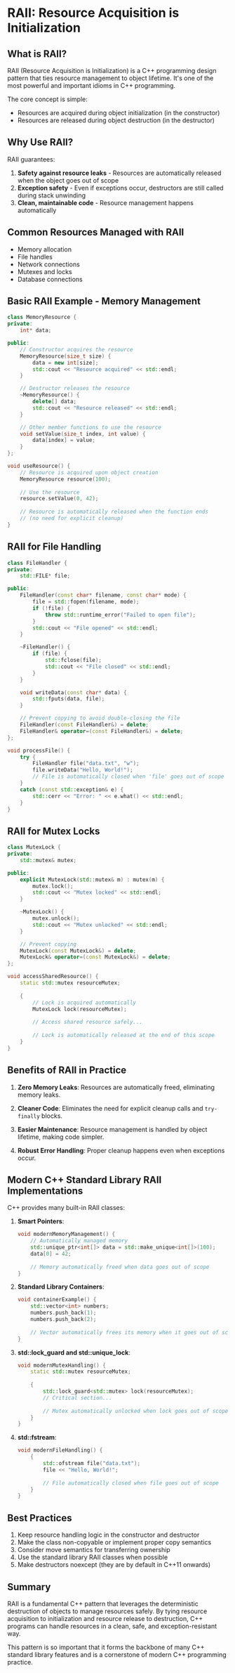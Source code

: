 # RAII: Resource Acquisition is Initialization

## What is RAII?

RAII (Resource Acquisition is Initialization) is a C++ programming design pattern that ties resource management to object lifetime. It's one of the most powerful and important idioms in C++ programming.

The core concept is simple:
- Resources are acquired during object initialization (in the constructor)
- Resources are released during object destruction (in the destructor)

## Why Use RAII?

RAII guarantees:

1. **Safety against resource leaks** - Resources are automatically released when the object goes out of scope
2. **Exception safety** - Even if exceptions occur, destructors are still called during stack unwinding
3. **Clean, maintainable code** - Resource management happens automatically

## Common Resources Managed with RAII

- Memory allocation
- File handles
- Network connections
- Mutexes and locks
- Database connections

## Basic RAII Example - Memory Management

```cpp
class MemoryResource {
private:
    int* data;

public:
    // Constructor acquires the resource
    MemoryResource(size_t size) {
        data = new int[size];
        std::cout << "Resource acquired" << std::endl;
    }

    // Destructor releases the resource
    ~MemoryResource() {
        delete[] data;
        std::cout << "Resource released" << std::endl;
    }

    // Other member functions to use the resource
    void setValue(size_t index, int value) {
        data[index] = value;
    }
};

void useResource() {
    // Resource is acquired upon object creation
    MemoryResource resource(100);
    
    // Use the resource
    resource.setValue(0, 42);
    
    // Resource is automatically released when the function ends
    // (no need for explicit cleanup)
}
```

## RAII for File Handling

```cpp
class FileHandler {
private:
    std::FILE* file;

public:
    FileHandler(const char* filename, const char* mode) {
        file = std::fopen(filename, mode);
        if (!file) {
            throw std::runtime_error("Failed to open file");
        }
        std::cout << "File opened" << std::endl;
    }

    ~FileHandler() {
        if (file) {
            std::fclose(file);
            std::cout << "File closed" << std::endl;
        }
    }

    void writeData(const char* data) {
        std::fputs(data, file);
    }

    // Prevent copying to avoid double-closing the file
    FileHandler(const FileHandler&) = delete;
    FileHandler& operator=(const FileHandler&) = delete;
};

void processFile() {
    try {
        FileHandler file("data.txt", "w");
        file.writeData("Hello, World!");
        // File is automatically closed when 'file' goes out of scope
    } 
    catch (const std::exception& e) {
        std::cerr << "Error: " << e.what() << std::endl;
    }
}
```

## RAII for Mutex Locks

```cpp
class MutexLock {
private:
    std::mutex& mutex;

public:
    explicit MutexLock(std::mutex& m) : mutex(m) {
        mutex.lock();
        std::cout << "Mutex locked" << std::endl;
    }

    ~MutexLock() {
        mutex.unlock();
        std::cout << "Mutex unlocked" << std::endl;
    }

    // Prevent copying
    MutexLock(const MutexLock&) = delete;
    MutexLock& operator=(const MutexLock&) = delete;
};

void accessSharedResource() {
    static std::mutex resourceMutex;
    
    {
        // Lock is acquired automatically
        MutexLock lock(resourceMutex);
        
        // Access shared resource safely...
        
        // Lock is automatically released at the end of this scope
    }
}
```

## Benefits of RAII in Practice

1. **Zero Memory Leaks**: Resources are automatically freed, eliminating memory leaks.

2. **Cleaner Code**: Eliminates the need for explicit cleanup calls and `try-finally` blocks.

3. **Easier Maintenance**: Resource management is handled by object lifetime, making code simpler.

4. **Robust Error Handling**: Proper cleanup happens even when exceptions occur.

## Modern C++ Standard Library RAII Implementations

C++ provides many built-in RAII classes:

1. **Smart Pointers**:
   ```cpp
   void modernMemoryManagement() {
       // Automatically managed memory
       std::unique_ptr<int[]> data = std::make_unique<int[]>(100);
       data[0] = 42;
       
       // Memory automatically freed when data goes out of scope
   }
   ```

2. **Standard Library Containers**:
   ```cpp
   void containerExample() {
       std::vector<int> numbers;
       numbers.push_back(1);
       numbers.push_back(2);
       
       // Vector automatically frees its memory when it goes out of scope
   }
   ```

3. **std::lock_guard and std::unique_lock**:
   ```cpp
   void modernMutexHandling() {
       static std::mutex resourceMutex;
       
       {
           std::lock_guard<std::mutex> lock(resourceMutex);
           // Critical section...
           
           // Mutex automatically unlocked when lock goes out of scope
       }
   }
   ```

4. **std::fstream**:
   ```cpp
   void modernFileHandling() {
       {
           std::ofstream file("data.txt");
           file << "Hello, World!";
           
           // File automatically closed when file goes out of scope
       }
   }
   ```

## Best Practices

1. Keep resource handling logic in the constructor and destructor
2. Make the class non-copyable or implement proper copy semantics
3. Consider move semantics for transferring ownership
4. Use the standard library RAII classes when possible
5. Make destructors noexcept (they are by default in C++11 onwards)

## Summary

RAII is a fundamental C++ pattern that leverages the deterministic destruction of objects to manage resources safely. By tying resource acquisition to initialization and resource release to destruction, C++ programs can handle resources in a clean, safe, and exception-resistant way.

This pattern is so important that it forms the backbone of many C++ standard library features and is a cornerstone of modern C++ programming practice.

